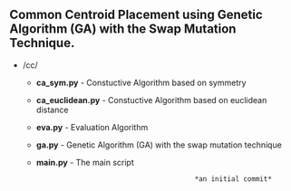 ## Common Centroid Placement using Genetic Algorithm (GA) with the Swap Mutation Technique. 

* /cc/

    * **ca_sym.py** - Constuctive Algorithm based on symmetry 
    
    * **ca_euclidean.py** - Constuctive Algorithm based on euclidean distance 

    * **eva.py** - Evaluation Algorithm 
    
    * **ga.py** - Genetic Algorithm (GA) with the swap mutation technique 
    
    * **main.py** - The main script 


                                                 *an initial commit*



